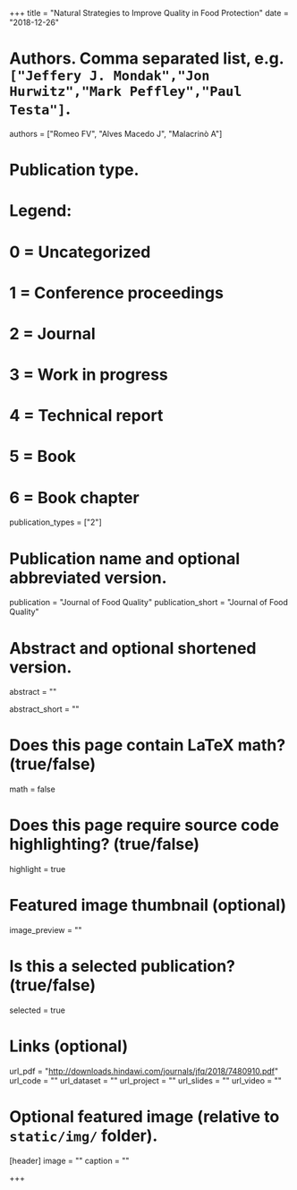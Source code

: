 +++
title = "Natural Strategies to Improve Quality in Food Protection"
date = "2018-12-26"

# Authors. Comma separated list, e.g. `["Jeffery J. Mondak","Jon Hurwitz","Mark Peffley","Paul Testa"]`.
authors = ["Romeo FV", "Alves Macedo J", "Malacrinò A"]

# Publication type.
# Legend:
# 0 = Uncategorized
# 1 = Conference proceedings
# 2 = Journal
# 3 = Work in progress
# 4 = Technical report
# 5 = Book
# 6 = Book chapter
publication_types = ["2"]

# Publication name and optional abbreviated version.
publication = "Journal of Food Quality"
publication_short = "Journal of Food Quality"

# Abstract and optional shortened version.
abstract = ""

abstract_short = ""

# Does this page contain LaTeX math? (true/false)
math = false

# Does this page require source code highlighting? (true/false)
highlight = true

# Featured image thumbnail (optional)
image_preview = ""

# Is this a selected publication? (true/false)
selected = true

# Links (optional)
url_pdf = "http://downloads.hindawi.com/journals/jfq/2018/7480910.pdf"
url_code = ""
url_dataset = ""
url_project = ""
url_slides = ""
url_video = ""

# Optional featured image (relative to `static/img/` folder).
[header]
image = ""
caption = ""

+++
